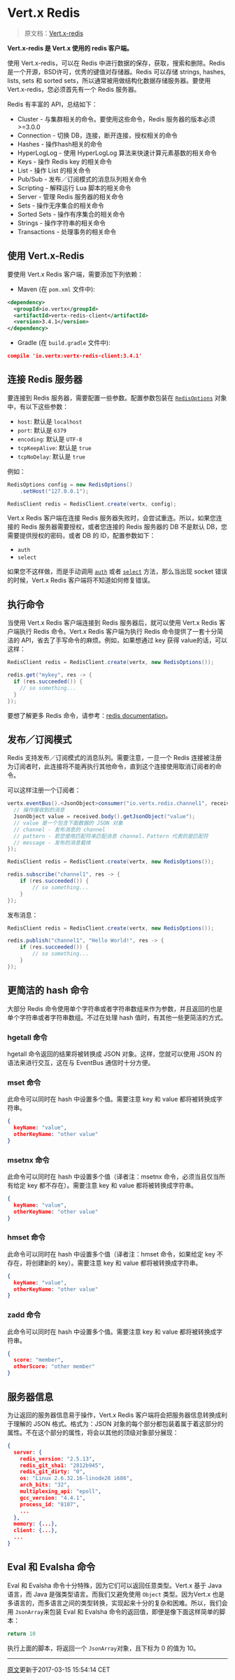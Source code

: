 # Vert.x Redis

> 原文档：[Vert.x-redis](http://vertx.io/docs/vertx-redis-client/java/)

**Vert.x-redis 是 Vert.x 使用的 redis 客户端。**

使用 Vert.x-redis，可以在 Redis 中进行数据的保存，获取，搜索和删除。Redis 是一个开源，BSD许可，优秀的键值对存储器。Redis 可以存储 strings, hashes, lists, sets 和 sorted sets，所以通常被用做结构化数据存储服务器。要使用 Vert.x-redis，您必须首先有一个 Redis 服务器。

Redis 有丰富的 API，总结如下：

- Cluster - 与集群相关的命令。要使用这些命令，Redis 服务器的版本必须  >=3.0.0
- Connection - 切换 DB，连接，断开连接，授权相关的命令
- Hashes - 操作hash相关的命令
- HyperLogLog - 使用 HyperLogLog 算法来快速计算元素基数的相关命令
- Keys - 操作 Redis key 的相关命令
- List - 操作 List 的相关命令
- Pub/Sub - 发布／订阅模式的消息队列相关命令
- Scripting - 解释运行 Lua 脚本的相关命令
- Server - 管理 Redis 服务器的相关命令
- Sets - 操作无序集合的相关命令
- Sorted Sets - 操作有序集合的相关命令
- Strings - 操作字符串的相关命令
- Transactions - 处理事务的相关命令

## 使用 Vert.x-Redis

要使用  Vert.x Redis 客户端，需要添加下列依赖：

- Maven (在 `pom.xml` 文件中):

```xml
<dependency>
  <groupId>io.vertx</groupId>
  <artifactId>vertx-redis-client</artifactId>
  <version>3.4.1</version>
</dependency>
```

- Gradle (在 `build.gradle` 文件中):

```json
compile 'io.vertx:vertx-redis-client:3.4.1'
```

## 连接 Redis 服务器

要连接到 Redis 服务器，需要配置一些参数。配置参数包装在 [`RedisOptions`](http://vertx.io/docs/apidocs/io/vertx/redis/RedisOptions.html) 对象中，有以下这些参数：

- `host`: 默认是 `localhost`
- `port`:  默认是 `6379`
- `encoding`:  默认是 `UTF-8`
- `tcpKeepAlive`:  默认是 `true`
- `tcpNoDelay`:  默认是 `true`

例如：

```java
RedisOptions config = new RedisOptions()
    .setHost("127.0.0.1");

RedisClient redis = RedisClient.create(vertx, config);
```

Vert.x Redis 客户端在连接 Redis 服务器失败时，会尝试重连。所以，如果您连接的 Redis 服务器需要授权，或者您连接的 Redis 服务器的 DB 不是默认 DB，您需要提供授权的密码，或者 DB 的 ID，配置参数如下：

- `auth`
- `select`

如果您不这样做，而是手动调用  [`auth`](http://vertx.io/docs/apidocs/io/vertx/redis/RedisClient.html#auth-java.lang.String-io.vertx.core.Handler-) 或者 [`select`](http://vertx.io/docs/apidocs/io/vertx/redis/RedisClient.html#select-int-io.vertx.core.Handler-) 方法，那么当出现 socket 错误的时候，Vert.x Redis 客户端将不知道如何修复错误。

## 执行命令

当使用 Vert.x Redis 客户端连接到 Redis 服务器后，就可以使用 Vert.x Redis 客户端执行 Redis 命令。Vert.x Redis 客户端为执行 Redis 命令提供了一套十分简洁的 API，省去了手写命令的麻烦。例如，如果想通过 key 获得 value的话，可以这样：

```java
RedisClient redis = RedisClient.create(vertx, new RedisOptions());

redis.get("mykey", res -> {
  if (res.succeeded()) {
    // so something...
  }
});
```

要想了解更多 Redis 命令，请参考：[redis documentation](http://redis.io/commands)。

## 发布／订阅模式

Redis 支持发布／订阅模式的消息队列。需要注意，一旦一个 Redis 连接被注册为订阅者时，此连接将不能再执行其他命令，直到这个连接使用取消订阅者的命令。

可以这样注册一个订阅者：

```java
vertx.eventBus().<JsonObject>consumer("io.vertx.redis.channel1", received -> {
  // 操作接收到的消息
  JsonObject value = received.body().getJsonObject("value");
  // value 是一个包含下面数据的 JSON 对象
  // channel - 发布消息的 channel
  // pattern - 若您使用匹配符来匹配消息 channel，Pattern 代表的是匹配符
  // message - 发布的消息载体
});

RedisClient redis = RedisClient.create(vertx, new RedisOptions());

redis.subscribe("channel1", res -> {
    if (res.succeeded()) {
        // so something...
    }
});
```

发布消息：

```java
RedisClient redis = RedisClient.create(vertx, new RedisOptions());

redis.publish("channel1", "Hello World!", res -> {
    if (res.succeeded()) {
        // so something...
    }
});
```

## 更简洁的 hash 命令

大部分 Redis 命令使用单个字符串或者字符串数组来作为参数，并且返回的也是单个字符串或者字符串数组。不过在处理 hash 值时，有其他一些更简洁的方式。

### hgetall 命令

hgetall 命令返回的结果将被转换成 JSON 对象。这样，您就可以使用 JSON 的语法来进行交互，这在与 EventBus 通信时十分方便。

### mset 命令

此命令可以同时在 hash 中设置多个值。需要注意 key 和 value 都将被转换成字符串。

```json
{
  keyName: "value",
  otherKeyName: "other value"
}
```

### msetnx 命令

此命令可以同时在 hash 中设置多个值（译者注：msetnx 命令，必须当且仅当所有给定 key 都不存在）。需要注意 key 和 value 都将被转换成字符串。

```json
{
  keyName: "value",
  otherKeyName: "other value"
}
```

### hmset 命令

此命令可以同时在 hash 中设置多个值（译者注：hmset 命令，如果给定 key 不存在，将创建新的 key）。需要注意 key 和 value 都将被转换成字符串。

```json
{
  keyName: "value",
  otherKeyName: "other value"
}
```

### zadd 命令

此命令可以同时在 hash 中设置多个值。需要注意 key 和 value 都将被转换成字符串。

```json
{
  score: "member",
  otherScore: "other member"
}
```

## 服务器信息

为让返回的服务器信息易于操作，Vert.x Redis 客户端将会把服务器信息转换成利于理解的 JSON 格式。格式为：JSON 对象的每个部分都包装着属于着这部分的属性。不在这个部分的属性，将会以其他的顶级对象部分展现：

```json
{
  server: {
    redis_version: "2.5.13",
    redis_git_sha1: "2812b945",
    redis_git_dirty: "0",
    os: "Linux 2.6.32.16-linode28 i686",
    arch_bits: "32",
    multiplexing_api: "epoll",
    gcc_version: "4.4.1",
    process_id: "8107",
    ...
  },
  memory: {...},
  client: {...},
  ...
}
```

## Eval 和 Evalsha 命令

Eval 和 Evalsha 命令十分特殊，因为它们可以返回任意类型。Vert.x 基于 Java 语言，而 Java 是强类型语言。而我们又避免使用  `Object` 类型。因为Vert.x 也是多语言的，而多语言之间的类型转换，实现起来十分的复杂和困难。所以，我们会用 `JsonArray`来包装 Eval 和 Evalsha 命令的返回值，即便是像下面这样简单的脚本：

```javascript
return 10
```

执行上面的脚本，将返回一个  `JsonArray`对象，且下标为 0 的值为 10。

---

[原文](http://vertx.io/docs/vertx-redis-client/java/)更新于2017-03-15 15:54:14 CET